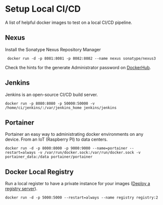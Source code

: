 # Setup Local CI/CD 

A list of helpful docker images to test on a local CI/CD pipeline.

## Nexus
Install the Sonatype Nexus Repository Manager
```
 docker run -d -p 8081:8081 -p 8082:8082 --name nexus sonatype/nexus3
```
Check the hints for the generate Administrator password on [DockerHub](https://hub.docker.com/r/sonatype/nexus3#user-content-persistent-data).

## Jenkins
Jenkins is an open-source CI/CD build server.
```
docker run -p 8080:8080 -p 50000:50000 -v /home/ci/jenkins/:/var/jenkins_home jenkins/jenkins
```

## Portainer
Portainer an easy way to administrating docker environments on any device. From an IoT (Raspberry PI) to data centers. 
```
docker run -d -p 8000:8000 -p 9000:9000 --name=portainer --restart=always -v /var/run/docker.sock:/var/run/docker.sock -v portainer_data:/data portainer/portainer
```

## Docker Local Registry

Run a local register to have a private instance for your images ([Deploy a registry server](https://docs.docker.com/registry/deploying/)).

``` 
docker run -d -p 5000:5000 --restart=always --name registry registry:2
```

